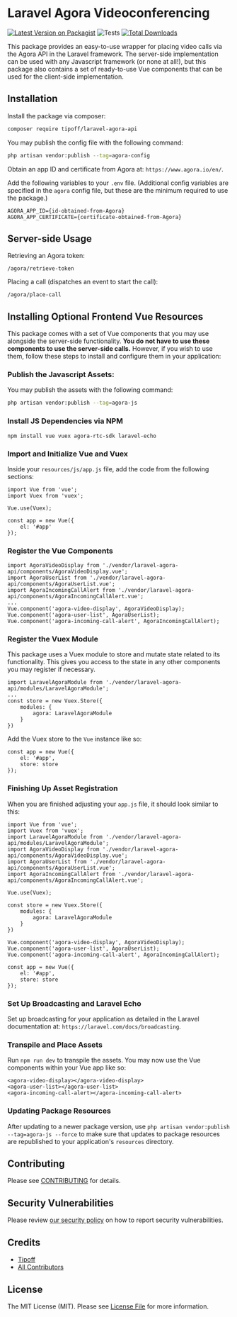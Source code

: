 # Laravel Agora Videoconferencing

[![Latest Version on Packagist](https://img.shields.io/packagist/v/tipoff/laravel-agora-api.svg?style=flat-square)](https://packagist.org/packages/tipoff/laravel-agora-api)
![Tests](https://github.com/tipoff/laravel-agora-api/workflows/Tests/badge.svg)
[![Total Downloads](https://img.shields.io/packagist/dt/tipoff/laravel-agora-api.svg?style=flat-square)](https://packagist.org/packages/tipoff/laravel-agora-api)

This package provides an easy-to-use wrapper for placing video calls via the Agora API in the Laravel framework. The server-side implementation can be used with any Javascript framework (or none at all!), but this package also contains a set of ready-to-use Vue components that can be used for the client-side implementation.

## Installation

Install the package via composer:

```bash
composer require tipoff/laravel-agora-api
```

You may publish the config file with the following command:
```bash
php artisan vendor:publish --tag=agora-config
```

Obtain an app ID and certificate from Agora at: `https://www.agora.io/en/`.

Add the following variables to your `.env` file. (Additional config variables are specified in the `agora` config file, but these are the minimum required to use the package.)

```
AGORA_APP_ID={id-obtained-from-Agora}
AGORA_APP_CERTIFICATE={certificate-obtained-from-Agora}
```

## Server-side Usage

Retrieving an Agora token: 

```
/agora/retrieve-token
```

Placing a call (dispatches an event to start the call):

```
/agora/place-call
```

## Installing Optional Frontend Vue Resources

This package comes with a set of Vue components that you may use alongside the server-side functionality. **You do not have to use these components to use the server-side calls.** However, if you wish to use them, follow these steps to install and configure them in your application:

### Publish the Javascript Assets:

You may publish the assets with the following command:
```bash
php artisan vendor:publish --tag=agora-js
```

### Install JS Dependencies via NPM

```
npm install vue vuex agora-rtc-sdk laravel-echo
```

### Import and Initialize Vue and Vuex

Inside your `resources/js/app.js` file, add the code from the following sections:

```
import Vue from 'vue';
import Vuex from 'vuex';

Vue.use(Vuex);

const app = new Vue({
    el: '#app'
});
```

### Register the Vue Components
```
import AgoraVideoDisplay from './vendor/laravel-agora-api/components/AgoraVideoDisplay.vue';
import AgoraUserList from './vendor/laravel-agora-api/components/AgoraUserList.vue';
import AgoraIncomingCallAlert from './vendor/laravel-agora-api/components/AgoraIncomingCallAlert.vue';
...
Vue.component('agora-video-display', AgoraVideoDisplay);
Vue.component('agora-user-list', AgoraUserList);
Vue.component('agora-incoming-call-alert', AgoraIncomingCallAlert);
```

### Register the Vuex Module

This package uses a Vuex module to store and mutate state related to its functionality. This gives you access to the state in any other components you may register if necessary.

```
import LaravelAgoraModule from './vendor/laravel-agora-api/modules/LaravelAgoraModule';
...
const store = new Vuex.Store({
    modules: {
        agora: LaravelAgoraModule
    }
})
```

Add the Vuex store to the `Vue` instance like so:

```
const app = new Vue({
    el: '#app',
    store: store
});
```

### Finishing Up Asset Registration

When you are finished adjusting your `app.js` file, it should look similar to this:

```
import Vue from 'vue';
import Vuex from 'vuex';
import LaravelAgoraModule from './vendor/laravel-agora-api/modules/LaravelAgoraModule';
import AgoraVideoDisplay from './vendor/laravel-agora-api/components/AgoraVideoDisplay.vue';
import AgoraUserList from './vendor/laravel-agora-api/components/AgoraUserList.vue';
import AgoraIncomingCallAlert from './vendor/laravel-agora-api/components/AgoraIncomingCallAlert.vue';

Vue.use(Vuex);

const store = new Vuex.Store({
    modules: {
        agora: LaravelAgoraModule
    }
})

Vue.component('agora-video-display', AgoraVideoDisplay);
Vue.component('agora-user-list', AgoraUserList);
Vue.component('agora-incoming-call-alert', AgoraIncomingCallAlert);

const app = new Vue({
    el: '#app',
    store: store
});
```

### Set Up Broadcasting and Laravel Echo

Set up broadcasting for your application as detailed in the Laravel documentation at: `https://laravel.com/docs/broadcasting`.

### Transpile and Place Assets

Run `npm run dev` to transpile the assets. You may now use the Vue components within your Vue app like so:

```
<agora-video-display></agora-video-display>
<agora-user-list></agora-user-list>
<agora-incoming-call-alert></agora-incoming-call-alert>
```

### Updating Package Resources

After updating to a newer package version, use `php artisan vendor:publish --tag=agora-js --force` to make sure that updates to package resources are republished to your application's `resources` directory.

## Contributing

Please see [CONTRIBUTING](.github/CONTRIBUTING.md) for details.

## Security Vulnerabilities

Please review [our security policy](../../security/policy) on how to report security vulnerabilities.

## Credits

- [Tipoff](https://github.com/tipoff)
- [All Contributors](../../contributors)

## License

The MIT License (MIT). Please see [License File](LICENSE.md) for more information.
